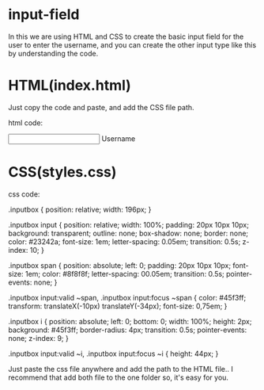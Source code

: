 # input-field
In this we are using HTML and CSS to create the basic input field for the user to enter the username, and you can create the other input type 
like this by understanding the code.

# HTML(index.html)
Just copy the code and paste, and add the CSS file path.

html code:

<div class="inputbox">
    <input required="required" type="text">
    <span>Username</span>
    <i></i>
</div>



# CSS(styles.css)

css code:


.inputbox {
  position: relative;
  width: 196px;
}

.inputbox input {
  position: relative;
  width: 100%;
  padding: 20px 10px 10px;
  background: transparent;
  outline: none;
  box-shadow: none;
  border: none;
  color: #23242a;
  font-size: 1em;
  letter-spacing: 0.05em;
  transition: 0.5s;
  z-index: 10;
}

.inputbox span {
  position: absolute;
  left: 0;
  padding: 20px 10px 10px;
  font-size: 1em;
  color: #8f8f8f;
  letter-spacing: 00.05em;
  transition: 0.5s;
  pointer-events: none;
}

.inputbox input:valid ~span,
.inputbox input:focus ~span {
  color: #45f3ff;
  transform: translateX(-10px) translateY(-34px);
  font-size: 0,75em;
}

.inputbox i {
  position: absolute;
  left: 0;
  bottom: 0;
  width: 100%;
  height: 2px;
  background: #45f3ff;
  border-radius: 4px;
  transition: 0.5s;
  pointer-events: none;
  z-index: 9;
}

.inputbox input:valid ~i,
.inputbox input:focus ~i {
  height: 44px;
}
  
  

  


Just paste the css file anywhere and add the path to the HTML file..
I recommend that add both file to the one folder so, it's easy for you.



